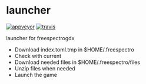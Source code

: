 # launcher

[![appveyor](https://ci.appveyor.com/api/projects/status/5dr332hsg7ymna2q/branch/master?svg=true)](https://ci.appveyor.com/project/illim/launcher/branch/master)
[![travis](https://travis-ci.org/illim/launcher.svg?branch=master)](https://travis-ci.org/illim/launcher)


launcher for freespectrogdx

- Download index.toml.tmp in $HOME/.freespectro
- Check with current
- Download needed files in $HOME/.freespectro/files
- Unzip files when needed
- Launch the game


